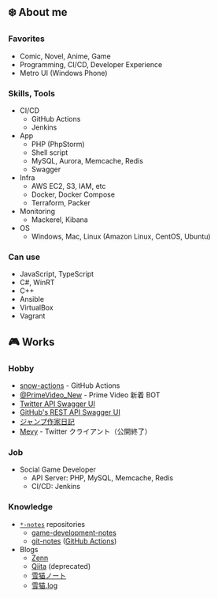 ## :snowflake: About me

### Favorites

- Comic, Novel, Anime, Game
- Programming, CI/CD, Developer Experience
- Metro UI (Windows Phone)

### Skills, Tools

- CI/CD
  - GitHub Actions
  - Jenkins
- App
  - PHP (PhpStorm)
  - Shell script
  - MySQL, Aurora, Memcache, Redis
  - Swagger
- Infra
  - AWS EC2, S3, IAM, etc
  - Docker, Docker Compose
  - Terraform, Packer
- Monitoring
  - Mackerel, Kibana
- OS
  - Windows, Mac, Linux (Amazon Linux, CentOS, Ubuntu)

### Can use

- JavaScript, TypeScript
- C#, WinRT
- C++
- Ansible
- VirtualBox
- Vagrant

## :video_game: Works

### Hobby

- [snow-actions](https://github.com/snow-actions) - GitHub Actions
- [@PrimeVideo_New](https://twitter.com/PrimeVideo_New) - Prime Video 新着 BOT
- [Twitter API Swagger UI](https://snowcait.github.io/twitter-swagger-ui/)
- [GitHub's REST API Swagger UI](https://snowcait.github.io/rest-api-description/)
- [ジャンプ作家日記](https://snowcait.github.io/jump-author-comment/)
- [Mevy](http://mevy.azurewebsites.net/) - Twitter クライアント（公開終了）

### Job

- Social Game Developer
  - API Server: PHP, MySQL, Memcache, Redis
  - CI/CD: Jenkins

### Knowledge

- [`*-notes`](https://github.com/SnowCait?tab=repositories&q=notes&type=&language=) repositories
  - [game-development-notes](https://github.com/SnowCait/game-development-notes)
  - [git-notes](https://github.com/SnowCait/git-notes) ([GitHub Actions](https://github.com/SnowCait/git-notes/blob/master/GitHubActions.md))
- Blogs
  - [Zenn](https://zenn.dev/snowcait)
  - [Qiita](https://qiita.com/SnowCait) (deprecated)
  - [雪猫ノート](http://blog.snowcait.info/)
  - [雪猫.log](http://snowcait.hatenablog.jp/)

<!--
**SnowCait/SnowCait** is a ✨ _special_ ✨ repository because its `README.md` (this file) appears on your GitHub profile.

Here are some ideas to get you started:

- 🔭 I’m currently working on ...
- 🌱 I’m currently learning ...
- 👯 I’m looking to collaborate on ...
- 🤔 I’m looking for help with ...
- 💬 Ask me about ...
- 📫 How to reach me: ...
- 😄 Pronouns: ...
- ⚡ Fun fact: ...
-->
